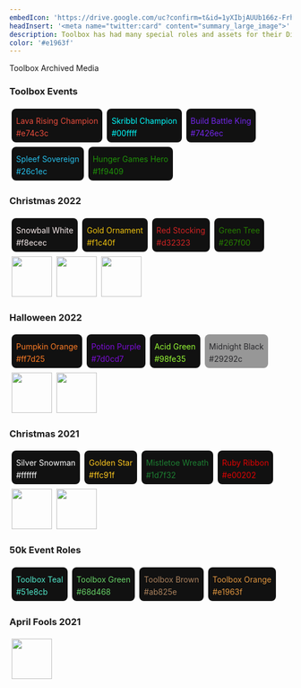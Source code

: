```yaml
---
embedIcon: 'https://drive.google.com/uc?confirm=t&id=1yXIbjAUUb166z-FrhN18LVhvcMawZEmg'
headInsert: '<meta name="twitter:card" content="summary_large_image">'
description: Toolbox has had many special roles and assets for their Discord server, whether it be seasonal or a member milestone. These colors and images are likely to never be seen again, unless archived as they happen, or at least soon enough that not all is lost.
color: '#e1963f'
---
```

Toolbox Archived Media
<div class="changelog-container"><h3>Toolbox Events</h3><div><a class="home-content-container" style="border-radius:8px;background: #111;padding:8px;color:#ccc;display:inline-block;margin:4px;line-height: 0;--color: #e74c3c;"><p class="dreamsdb infotitle" style="color: var(--color);">Lava Rising Champion</p><p class="dreamsdb infostats" style="display: block;line-height: 16px;margin: 0;color: var(--color);">#e74c3c</p></a><a class="home-content-container" style="border-radius:8px;background: #111;padding:8px;color:#ccc;display:inline-block;margin:4px;line-height: 0;--color: #00ffff;"><p class="dreamsdb infotitle" style="color: var(--color);">Skribbl Champion</p><p class="dreamsdb infostats" style="display: block;line-height: 16px;margin: 0;color: var(--color);">#00ffff</p></a><a class="home-content-container" style="border-radius:8px;background: #111;padding:8px;color:#ccc;display:inline-block;margin:4px;line-height: 0;--color: #7426ec;"><p class="dreamsdb infotitle" style="color: var(--color);">Build Battle King</p><p class="dreamsdb infostats" style="display: block;line-height: 16px;margin: 0;color: var(--color);">#7426ec</p></a><a class="home-content-container" style="border-radius:8px;background: #111;padding:8px;color:#ccc;display:inline-block;margin:4px;line-height: 0;--color: #26c1ec;"><p class="dreamsdb infotitle" style="color: var(--color);">Spleef Sovereign</p><p class="dreamsdb infostats" style="display: block;line-height: 16px;margin: 0;color: var(--color);">#26c1ec</p></a><a class="home-content-container" style="border-radius:8px;background: #111;padding:8px;color:#ccc;display:inline-block;margin:4px;line-height: 0;--color: #1f9409;"><p class="dreamsdb infotitle" style="color: var(--color);">Hunger Games Hero</p><p class="dreamsdb infostats" style="display: block;line-height: 16px;margin: 0;color: var(--color);">#1f9409</p></a></div></div><div class="changelog-container"><h3>Christmas 2022</h3><div><a class="home-content-container" style="border-radius:8px;background: #111;padding:8px;color:#ccc;display:inline-block;margin:4px;line-height: 0;--color: #f8ecec;"><p class="dreamsdb infotitle" style="color: var(--color);">Snowball White</p><p class="dreamsdb infostats" style="display: block;line-height: 16px;margin: 0;color: var(--color);">#f8ecec</p></a><a class="home-content-container" style="border-radius:8px;background: #111;padding:8px;color:#ccc;display:inline-block;margin:4px;line-height: 0;--color: #f1c40f;"><p class="dreamsdb infotitle" style="color: var(--color);">Gold Ornament</p><p class="dreamsdb infostats" style="display: block;line-height: 16px;margin: 0;color: var(--color);">#f1c40f</p></a><a class="home-content-container" style="border-radius:8px;background: #111;padding:8px;color:#ccc;display:inline-block;margin:4px;line-height: 0;--color: #d32323;"><p class="dreamsdb infotitle" style="color: var(--color);">Red Stocking</p><p class="dreamsdb infostats" style="display: block;line-height: 16px;margin: 0;color: var(--color);">#d32323</p></a><a class="home-content-container" style="border-radius:8px;background: #111;padding:8px;color:#ccc;display:inline-block;margin:4px;line-height: 0;--color: #267f00;"><p class="dreamsdb infotitle" style="color: var(--color);">Green Tree</p><p class="dreamsdb infostats" style="display: block;line-height: 16px;margin: 0;color: var(--color);">#267f00</p></a><div class="home-content-container" style="justify-content:left"><style>.changelog-container>div>div>img{margin:4px;height:72px;image-rendering:pixelated}</style><img src="https://drive.google.com/uc?confirm=t&amp;id=1DHxyIZxz4buztEpmKE3DFb-uQ9LgV6RM"><img src="https://drive.google.com/uc?confirm=t&amp;id=11c48xhMAQDIWMO0Tw62cLt1v9S_MTlVI"><img src="https://drive.google.com/uc?confirm=t&amp;id=1ZKrAwvSFEJHSYw-X8PLgii2l_9RVgND7"></div></div></div><div class="changelog-container"><h3>Halloween 2022</h3><div><a class="home-content-container" style="border-radius:8px;background: #111;padding:8px;color:#ccc;display:inline-block;margin:4px;line-height: 0;--color: #ff7d25;"><p class="dreamsdb infotitle" style="color: var(--color);">Pumpkin Orange</p><p class="dreamsdb infostats" style="display: block;line-height: 16px;margin: 0;color: var(--color);">#ff7d25</p></a><a class="home-content-container" style="border-radius:8px;background: #111;padding:8px;color:#ccc;display:inline-block;margin:4px;line-height: 0;--color: #7d0cd7;"><p class="dreamsdb infotitle" style="color: var(--color);">Potion Purple</p><p class="dreamsdb infostats" style="display: block;line-height: 16px;margin: 0;color: var(--color);">#7d0cd7</p></a><a class="home-content-container" style="border-radius:8px;background: #111;padding:8px;color:#ccc;display:inline-block;margin:4px;line-height: 0;--color: #98fe35;"><p class="dreamsdb infotitle" style="color: var(--color);">Acid Green</p><p class="dreamsdb infostats" style="display: block;line-height: 16px;margin: 0;color: var(--color);">#98fe35</p></a><a class="home-content-container" style="border-radius:8px;background: #888d;padding:8px;color:#ccc;display:inline-block;margin:4px;line-height: 0;--color: #29292c;"><p class="dreamsdb infotitle" style="color: var(--color);">Midnight Black</p><p class="dreamsdb infostats" style="display: block;line-height: 16px;margin: 0;color: var(--color);">#29292c</p></a><div class="home-content-container" style="justify-content:left"><style>.changelog-container>div>div>img{margin:4px;height:72px;image-rendering:pixelated}</style><img src="https://drive.google.com/uc?confirm=t&amp;id=1jwjNRIz9ZyjcDRTA69WbErnvCURjvJc7"><img src="https://drive.google.com/uc?confirm=t&amp;id=1IMy16Y_NrYMqUb-NsHMHy_273Pg4fSB4"></div></div></div><div class="changelog-container"><h3>Christmas 2021</h3><div><a class="home-content-container" style="border-radius:8px;background: #111;padding:8px;color:#ccc;display:inline-block;margin:4px;line-height: 0;--color: #ffffff;"><p class="dreamsdb infotitle" style="color: var(--color);">Silver Snowman</p><p class="dreamsdb infostats" style="display: block;line-height: 16px;margin: 0;color: var(--color);">#ffffff</p></a><a class="home-content-container" style="border-radius:8px;background: #111;padding:8px;color:#ccc;display:inline-block;margin:4px;line-height: 0;--color: #ffc91f;"><p class="dreamsdb infotitle" style="color: var(--color);">Golden Star</p><p class="dreamsdb infostats" style="display: block;line-height: 16px;margin: 0;color: var(--color);">#ffc91f</p></a><a class="home-content-container" style="border-radius:8px;background: #111;padding:8px;color:#ccc;display:inline-block;margin:4px;line-height: 0;--color: #1d7f32;"><p class="dreamsdb infotitle" style="color: var(--color);">Mistletoe Wreath</p><p class="dreamsdb infostats" style="display: block;line-height: 16px;margin: 0;color: var(--color);">#1d7f32</p></a><a class="home-content-container" style="border-radius:8px;background: #111;padding:8px;color:#ccc;display:inline-block;margin:4px;line-height: 0;--color: #e00202;"><p class="dreamsdb infotitle" style="color: var(--color);">Ruby Ribbon</p><p class="dreamsdb infostats" style="display: block;line-height: 16px;margin: 0;color: var(--color);">#e00202</p></a><div class="home-content-container" style="justify-content:left"><style>.changelog-container>div>div>img{margin:4px;height:72px;image-rendering:pixelated}</style><img src="https://drive.google.com/uc?confirm=t&amp;id=1aXoeuMa06wbd5HQjOOn5OiCfdAyVEgBo"><img src="https://drive.google.com/uc?confirm=t&amp;id=1JOUXRPJ5jiQ1aup21Rjf-LPVgsezm927"></div></div></div><div class="changelog-container"><h3>50k Event Roles</h3><div><a class="home-content-container" style="border-radius:8px;background: #111;padding:8px;color:#ccc;display:inline-block;margin:4px;line-height: 0;--color: #51e8cb;"><p class="dreamsdb infotitle" style="color: var(--color);">Toolbox Teal</p><p class="dreamsdb infostats" style="display: block;line-height: 16px;margin: 0;color: var(--color);">#51e8cb</p></a><a class="home-content-container" style="border-radius:8px;background: #111;padding:8px;color:#ccc;display:inline-block;margin:4px;line-height: 0;--color: #68d468;"><p class="dreamsdb infotitle" style="color: var(--color);">Toolbox Green</p><p class="dreamsdb infostats" style="display: block;line-height: 16px;margin: 0;color: var(--color);">#68d468</p></a><a class="home-content-container" style="border-radius:8px;background: #111;padding:8px;color:#ccc;display:inline-block;margin:4px;line-height: 0;--color: #ab825e;"><p class="dreamsdb infotitle" style="color: var(--color);">Toolbox Brown</p><p class="dreamsdb infostats" style="display: block;line-height: 16px;margin: 0;color: var(--color);">#ab825e</p></a><a class="home-content-container" style="border-radius:8px;background: #111;padding:8px;color:#ccc;display:inline-block;margin:4px;line-height: 0;--color: #e1963f;"><p class="dreamsdb infotitle" style="color: var(--color);">Toolbox Orange</p><p class="dreamsdb infostats" style="display: block;line-height: 16px;margin: 0;color: var(--color);">#e1963f</p></a></div></div><div class="changelog-container"><h3>April Fools 2021</h3><div><div class="home-content-container" style="justify-content:left"><style>.changelog-container>div>div>img{margin:4px;height:72px;image-rendering:pixelated}</style><img src="https://drive.google.com/uc?confirm=t&amp;id=1NU1E5rHNHyDNnYm32bgg2mIc-lqNH0uU"></div></div></div>
